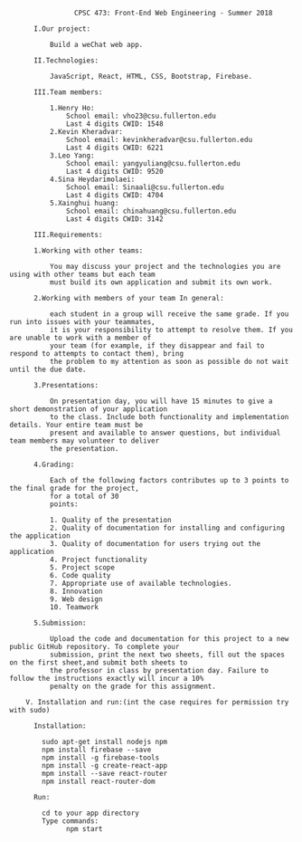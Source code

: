                     CPSC 473: Front-End Web Engineering - Summer 2018

          I.Our project:

              Build a weChat web app.

          II.Technologies:

              JavaScript, React, HTML, CSS, Bootstrap, Firebase.

          III.Team members:

              1.Henry Ho:
                  School email: vho23@csu.fullerton.edu
                  Last 4 digits CWID: 1548
              2.Kevin Kheradvar:
                  School email: kevinkheradvar@csu.fullerton.edu
                  Last 4 digits CWID: 6221
              3.Leo Yang:
                  School email: yangyuliang@csu.fullerton.edu
                  Last 4 digits CWID: 9520
              4.Sina Heydarimolaei:
                  School email: Sinaali@csu.fullerton.edu
                  Last 4 digits CWID: 4704
              5.Xainghui huang:
                  School email: chinahuang@csu.fullerton.edu
                  Last 4 digits CWID: 3142

          III.Requirements:

          1.Working with other teams:

              You may discuss your project and the technologies you are using with other teams but each team
              must build its own application and submit its own work.

          2.Working with members of your team In general:

              each student in a group will receive the same grade. If you run into issues with your teammates,
              it is your responsibility to attempt to resolve them. If you are unable to work with a member of
              your team (for example, if they disappear and fail to respond to attempts to contact them), bring
              the problem to my attention as soon as possible do not wait until the due date.

          3.Presentations:

              On presentation day, you will have 15 minutes to give a short demonstration of your application
              to the class. Include both functionality and implementation details. Your entire team must be
              present and available to answer questions, but individual team members may volunteer to deliver
              the presentation.

          4.Grading:

              Each of the following factors contributes up to 3 points to the final grade for the project,
              for a total of 30
              points:

              1. Quality of the presentation
              2. Quality of documentation for installing and configuring the application
              3. Quality of documentation for users trying out the application
              4. Project functionality
              5. Project scope
              6. Code quality
              7. Appropriate use of available technologies.
              8. Innovation
              9. Web design
              10. Teamwork

          5.Submission:

              Upload the code and documentation for this project to a new public GitHub repository. To complete your
              submission, print the next two sheets, fill out the spaces on the first sheet,and submit both sheets to
              the professor in class by presentation day. Failure to follow the instructions exactly will incur a 10%
              penalty on the grade for this assignment.

        V. Installation and run:(int the case requires for permission try with sudo)

          Installation:

            sudo apt-get install nodejs npm
            npm install firebase --save
            npm install -g firebase-tools
            npm install -g create-react-app
            mpm install --save react-router
            npm install react-router-dom

          Run:

            cd to your app directory
            Type commands:
                  npm start
